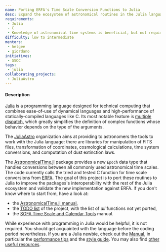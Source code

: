 ```yaml
---
name: Porting ERFA's Time Scale Conversion Functions to Julia
desc: Expand the ecosystem of astronomical routines in the Julia language.
requirements:
 - Julia
 - C
 - Knowledge of astronomical time systems is beneficial, but not required
difficulty: low to intermediate
mentors:
 - helgee
 - giordano
initiatives:
 - GSOC
tags:
 - julia
collaborating_projects:
 - JuliaAstro
---
```


#### Description

[Julia](http://julialang.org/) is a programming language designed for technical
computing that combines ease-of-use of dynamical languages and high-performance
of statically-compiled languages like C.  Its most notable feature
is [multiple dispatch](http://en.wikipedia.org/wiki/Multiple_dispatch), which
greatly simplifies the definition of complex functions whose behavior depends on
the type of the arguments.

The [JuliaAstro](https://juliaastro.github.io/) organization aims at providing
to astronomers the tools to work with the Julia language: there are libraries for
manipulation of FITS files, transformation of coordinates, cosmological
calculations, time system conversions, and computation of dust extinction laws.

The [AstronomicalTime.jl](https://github.com/JuliaAstro/AstronomicalTime.jl)
package provides a new `Epoch` data type that handles conversions between all
commonly used astronomical time scales. The code currently calls the tried and
tested C function for time scale conversions from
[ERFA](https://github.com/liberfa/erfa).
The goal of this project is to port these routines to Julia to improve the
packages's interoperability with the rest of the Julia ecosystem and validate
the new implementation against ERFA.
If you don't know where to start from, have a look at:

* the
  [AstronomicalTime.jl manual](https://juliaastro.github.io/AstronomicalTime.jl/latest/index.html),
* the [TODO list](https://github.com/JuliaAstro/AstronomicalTime.jl/issues/1)
  of the project, with the list of *all* functions not yet ported,
* the [SOFA Time Scale and Calendar Tools](http://www.iausofa.org/2017_0420_C/sofa/sofa_ts_c.pdf)
  manual.

While experience with programming in Julia would be helpful, it is not
required. You should get acquainted with the language before the coding
period nevertheless. If you are a Julia newbie, check out
the [Manual](http://docs.julialang.org/en/latest/index.html), in particular
the
[performance tips](http://docs.julialang.org/en/latest/manual/performance-tips.html) and
the
[style guide](http://docs.julialang.org/en/latest/manual/style-guide.html).
You may also find [other useful resources](http://julialang.org/learning/).
